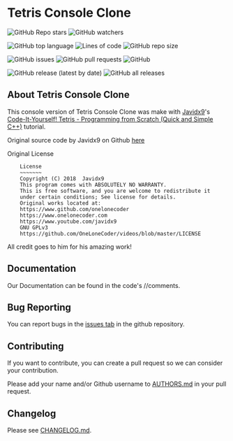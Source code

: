 # Tetris Console Clone

![GitHub Repo stars](https://img.shields.io/github/stars/CMDR-JohnAlex/Tetris-Clone?style=social)
![GitHub watchers](https://img.shields.io/github/watchers/CMDR-JohnAlex/Tetris-Clone?style=social)

![GitHub top language](https://img.shields.io/github/languages/top/CMDR-JohnAlex/Tetris-Clone)
![Lines of code](https://img.shields.io/tokei/lines/github/CMDR-JohnAlex/Tetris-Clone)
![GitHub repo size](https://img.shields.io/github/repo-size/CMDR-JohnAlex/Tetris-Clone)

![GitHub issues](https://img.shields.io/github/issues/CMDR-JohnAlex/Tetris-Clone)
![GitHub pull requests](https://img.shields.io/github/issues-pr/CMDR-JohnAlex/Tetris-Clone)
![GitHub](https://img.shields.io/github/license/CMDR-JohnAlex/Tetris-Clone)

![GitHub release (latest by date)](https://img.shields.io/github/v/release/CMDR-JohnAlex/Tetris-Clone)
![GitHub all releases](https://img.shields.io/github/downloads/CMDR-JohnAlex/Tetris-Clone/total)

## About Tetris Console Clone

This console version of Tetris Console Clone was make with [Javidx9](https://www.youtube.com/channel/UC-yuWVUplUJZvieEligKBkA)'s [Code-It-Yourself! Tetris - Programming from Scratch (Quick and Simple C++)](https://www.youtube.com/watch?v=8OK8_tHeCIA) tutorial.

Original source code by Javidx9 on Github [here](https://github.com/OneLoneCoder/videos/blob/master/OneLoneCoder_Tetris.cpp)

Original License
```
	License
	~~~~~~~
	Copyright (C) 2018  Javidx9
	This program comes with ABSOLUTELY NO WARRANTY.
	This is free software, and you are welcome to redistribute it
	under certain conditions; See license for details. 
	Original works located at:
	https://www.github.com/onelonecoder
	https://www.onelonecoder.com
	https://www.youtube.com/javidx9
	GNU GPLv3
	https://github.com/OneLoneCoder/videos/blob/master/LICENSE
```

All credit goes to him for his amazing work!

## Documentation

Our Documentation can be found in the code's //comments.

## Bug Reporting

You can report bugs in the [issues tab](https://github.com/CMDR-JohnAlex/Tetris-Clone/issues) in the github repository.

## Contributing

If you want to contribute, you can create a pull request so we can consider your contribution.

Please add your name and/or Github username to [AUTHORS.md](AUTHORS.md) in your pull request.

## Changelog

Please see [CHANGELOG.md](CHANGELOG.md).
